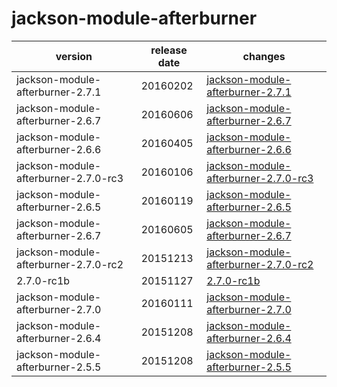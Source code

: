# jackson-module-afterburner	


|version|release date|changes|
|---|---|---|
|jackson-module-afterburner-2.7.1|20160202|[jackson-module-afterburner-2.7.1](./jackson-module-afterburner-2.7.1-20160202.md)|
|jackson-module-afterburner-2.6.7|20160606|[jackson-module-afterburner-2.6.7](./jackson-module-afterburner-2.6.7-20160606.md)|
|jackson-module-afterburner-2.6.6|20160405|[jackson-module-afterburner-2.6.6](./jackson-module-afterburner-2.6.6-20160405.md)|
|jackson-module-afterburner-2.7.0-rc3|20160106|[jackson-module-afterburner-2.7.0-rc3](./jackson-module-afterburner-2.7.0-rc3-20160106.md)|
|jackson-module-afterburner-2.6.5|20160119|[jackson-module-afterburner-2.6.5](./jackson-module-afterburner-2.6.5-20160119.md)|
|jackson-module-afterburner-2.6.7|20160605|[jackson-module-afterburner-2.6.7](./jackson-module-afterburner-2.6.7-20160605.md)|
|jackson-module-afterburner-2.7.0-rc2|20151213|[jackson-module-afterburner-2.7.0-rc2](./jackson-module-afterburner-2.7.0-rc2-20151213.md)|
|2.7.0-rc1b|20151127|[2.7.0-rc1b](./2.7.0-rc1b-20151127.md)|
|jackson-module-afterburner-2.7.0|20160111|[jackson-module-afterburner-2.7.0](./jackson-module-afterburner-2.7.0-20160111.md)|
|jackson-module-afterburner-2.6.4|20151208|[jackson-module-afterburner-2.6.4](./jackson-module-afterburner-2.6.4-20151208.md)|
|jackson-module-afterburner-2.5.5|20151208|[jackson-module-afterburner-2.5.5](./jackson-module-afterburner-2.5.5-20151208.md)|

